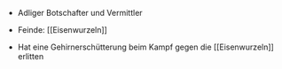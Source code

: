 + Adliger Botschafter und Vermittler
+ Feinde: [[Eisenwurzeln]]

+ Hat eine Gehirnerschütterung beim Kampf gegen die [[Eisenwurzeln]] erlitten